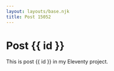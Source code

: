 ```yaml
---
layout: layouts/base.njk
title: Post 15052
---
```


# Post {{ id }}

This is post {{ id }} in my Eleventy project.
